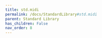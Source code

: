 ```yaml
---
title: std.midi
permalink: /docs/StandardLibrary#std.midi
parent: Standard Library
has_children: False
nav_order: 8
---
```

